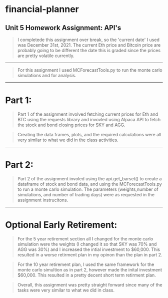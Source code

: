 # financial-planner
Unit 5 Homework Assignment: API's
----
>I completede this assignment over break, so the 'current date' I used was December 31st, 2021.
The current Eth price and Bitcoin price are probably going to be different the date this is graded since the prices are pretty volatile currently.
---
>For this assignment I used MCForecastTools.py to run the monte carlo simulations and for analysis.
---
# Part 1:
>Part 1 of the assignment involved fetching current prices for Eth and BTC using the requests library and invovled using Alpaca API to fetch the stock and bond closing prices for SKY and AGG.

>Creating the data frames, plots, and the required calculations were all very similar to what we did in the class activities. 
---
# Part 2:
>Part 2 of the assignment involed using the api.get_barset() to create a dataframe of stock and bond data, and using the MCForecastTools.py to run a monte carlo simulation.
The parameters (weights,number of simulations, and number of trading days) were as requested in the assignment instrucitons. 
---
# Optional Early Retirement:
>For the 5 year retirement section all I changed for the monte carlo simulation were the weights (I changed it so that SKY was 70% and AGG was 30%) and I increased the intial investment to $60,000. 
This resulted in a worse retirment plan in my opinon than the plan in part 2. 

>For the 10 year retirement plan, I used the same framework for the monte carlo simultion as in part 2, however made the inital investment $60,000.
This resulted in a pretty decent short term retirment plan.

>Overall, this assignment was pretty straight forward since many of the tasks were very similar to what we did in class. 

